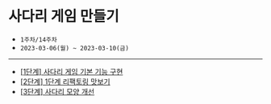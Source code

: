 # 사다리 게임 만들기
- `1주차/14주차`
- `2023-03-06(월) ~ 2023-03-10(금)`
---

- [[1단계] 사다리 게임 기본 기능 구현](Step-1.md)
- [[2단계] 1단계 리팩토링 맛보기](Step-2.md)
- [[3단계] 사다리 모양 개선](Step-3.md)

